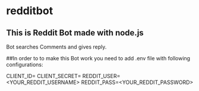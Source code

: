# redditbot

## This is Reddit Bot made with node.js

Bot searches Comments and gives reply.

##In order to to make this Bot work you need to add .env file with following configurations:

CLIENT_ID=<GET THIS FROM REDDIT API>
CLIENT_SECRET=<GET THIS FROM REDDIT API>
REDDIT_USER=<YOUR_REDDIT_USERNAME>
REDDIT_PASS=<YOUR_REDDIT_PASSWORD>
